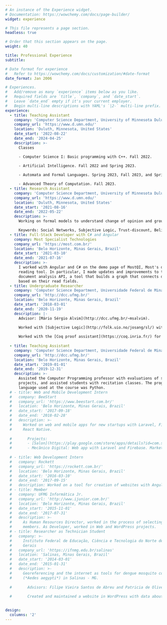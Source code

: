 ```yaml
---
# An instance of the Experience widget.
# Documentation: https://wowchemy.com/docs/page-builder/
widget: experience

# This file represents a page section.
headless: true

# Order that this section appears on the page.
weight: 40

title: Professional Experience
subtitle:

# Date format for experience
#   Refer to https://wowchemy.com/docs/customization/#date-format
date_format: Jan 2006

# Experiences.
#   Add/remove as many `experience` items below as you like.
#   Required fields are `title`, `company`, and `date_start`.
#   Leave `date_end` empty if it's your current employer.
#   Begin multi-line descriptions with YAML's `|2-` multi-line prefix.
experience:
  - title: Teaching Assistant
    company: 'Computer Science Department, University of Minnesota Duluth'
    company_url: 'https://www.d.umn.edu/'
    location: 'Duluth, Minnesota, United States'
    date_start: '2022-08-22'
    date_end: '2024-04-25'
    description: >-
      Classes

      - Computer Science I: Basic programming with C++. Fall 2022.
      
      - Artificial Intelligence. Fall 2022 and Spring 2023.

      - Automata and Formal Languages. Spring 2023, Fall 2023, and Spring 2024.

      - Advanced Theory of Computation. Fall 2023.
  - title: Research Assistant
    company: 'Computer Science Department, University of Minnesota Duluth'
    company_url: 'https://www.d.umn.edu/'
    location: 'Duluth, Minnesota, United States'
    date_start: '2021-08-16'
    date_end: '2022-05-22'
    description: >-
      Working on formal models to understand change of opinion and group polarization in Social Networks.

      Keywords: Social Networks, Subjective Logic, Trust-discount, Belief Fusion
  - title: Full-Stack Developer with C# and Angular
    company: Most Specialist Technologies
    company_url: 'https://most.com.br/'
    location: 'Belo Horizonte, Minas Gerais, Brazil'
    date_start: '2021-03-10'
    date_end: '2021-07-16'
    description: >-
      I worked with Angular and C# on the demo page of MostQI, Most's document
      reading tool. In particular, I made updates and improvements to the
      document analysis API, a tool that builds a graph that connects documents
      based on their read fields.
  - title: Undergraduate Researcher
    company: 'Computer Science Department, Universidade Federal de Minas Gerais'
    company_url: 'http://dcc.ufmg.br/'
    location: 'Belo Horizonte, Minas Gerais, Brazil'
    date_start: '2018-03-01'
    date_end: '2020-11-19'
    description: |-
      Advisor: [Mário Sérgio Alvim](http://dcc.ufmg.br/~msalvim).
        
      Worked with [Subjective Logic](http://folk.uio.no/josang/sl/) with the aim of improving a [formal model for group polarization in social networks](https://link.springer.com/chapter/10.1007/978-3-030-31175-9_24).

      Worked with the [Coq proof assistant](https://coq.inria.fr/) for formalization and verification of software. [Final work](https://github.com/joseoliveirajr/sorting).
        
  - title: Teaching Assistant
    company: 'Computer Science Department, Universidade Federal de Minas Gerais'
    company_url: 'http://dcc.ufmg.br/'
    location: 'Belo Horizonte, Minas Gerais, Brazil'
    date_start: '2019-01-01'
    date_end: '2019-12-31'
    description: >-
      Assisted the Computer Programming professor with evaluations of student
      projects, and assisted students with recitation classes. The programming
      language used at the course was Python.
  # - title: Web and Mobile Development Intern
  #   company: BeeStart
  #   company_url: 'https://www.beestart.com.br/'
  #   location: 'Belo Horizonte, Minas Gerais, Brazil'
  #   date_start: '2017-09-18'
  #   date_end: '2018-02-28'
  #   description: >-
  #     Worked on web and mobile apps for new startups with Laravel, Firebase and
  #     React Native.
        
  #       Projects:
  #       - [Salon](https://play.google.com/store/apps/details?id=com.salonappbeestart): Mobile app and landing page with React Native and Firebase. Marketplace mobile app for beauty salons.
  #       - Mecânico Digital: Web app with Laravel and Firebase. Marketplace web app for repair shops.
        
  # - title: Web Development Intern
  #   company: Rockett
  #   company_url: 'https://rockett.com.br/'
  #   location: 'Belo Horizonte, Minas Gerais, Brazil'
  #   date_start: '2016-03-10'
  #   date_end: '2017-09-15'
  #   description: Worked on a tool for creation of websites with Angular.JS.
  # - title: Member
  #   company: UFMG Informática Jr.
  #   company_url: 'http://www.ijunior.com.br/'
  #   location: 'Belo Horizonte, Minas Gerais, Brazil'
  #   date_start: '2015-11-01'
  #   date_end: '2017-07-31'
  #   description: >-
  #     As Human Resources Director, worked in the process of selecting new
  #     members. As Developer, worked in Web and WordPress projects.
  # - title: Researcher as Technician Student
  #   company: >-
  #     Instituto Federal de Educação, Ciência e Tecnologia do Norte de Minas
  #     Gerais
  #   company_url: 'https://ifnmg.edu.br/salinas'
  #   location: 'Salinas, Minas Gerais, Brazil'
  #   date_start: '2014-03-01'
  #   date_end: '2015-01-31'
  #   description: >-
  #     Georeferencing and the internet as tools for dengue mosquito control
  #     (*Aedes aegypti*) in Salinas - MG.
        
  #       Advisors: Filipe Vieira Santos de Abreu and Patricia de Oliveira Lucas. FAPEMIG Scholarship.
        
  #       Created and maintained a website in WordPress with data about ovitraps and larvitraps for degue mosquito (*Aedes aegypti*) at two neighborhoods at Salinas over a year.
        

design:
  columns: '2'
---
```

